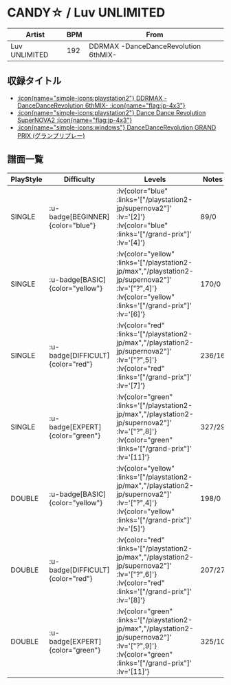 # CANDY☆ / Luv UNLIMITED

|Artist|BPM|From|
|------|---|----|
|Luv UNLIMITED|192|DDRMAX -DanceDanceRevolution 6thMIX-|

## 収録タイトル
- [ :icon{name="simple-icons:playstation2"} DDRMAX -DanceDanceRevolution 6thMIX- :icon{name="flag:jp-4x3"} ](/playstation2-jp/max)
- [ :icon{name="simple-icons:playstation2"} Dance Dance Revolution SuperNOVA2 :icon{name="flag:jp-4x3"} ](/playstation2-jp/supernova2)
- [ :icon{name="simple-icons:windows"} DanceDanceRevolution GRAND PRIX (グランプリプレー)](/grand-prix)

## 譜面一覧

|PlayStyle|Difficulty|Levels|Notes|Movie|
|---------|----------|------|-----|-----|
|SINGLE| :u-badge[BEGINNER]{color="blue"} | :lv{color="blue" :links='["/playstation2-jp/supernova2"]' :lv='[2]'}  :lv{color="blue" :links='["/grand-prix"]' :lv='[4]'} |89/0||
|SINGLE| :u-badge[BASIC]{color="yellow"} | :lv{color="yellow" :links='["/playstation2-jp/max","/playstation2-jp/supernova2"]' :lv='["?",4]'}  :lv{color="yellow" :links='["/grand-prix"]' :lv='[6]'} |170/0||
|SINGLE| :u-badge[DIFFICULT]{color="red"} | :lv{color="red" :links='["/playstation2-jp/max","/playstation2-jp/supernova2"]' :lv='["?",5]'}  :lv{color="red" :links='["/grand-prix"]' :lv='[7]'} |236/16||
|SINGLE| :u-badge[EXPERT]{color="green"} | :lv{color="green" :links='["/playstation2-jp/max","/playstation2-jp/supernova2"]' :lv='["?",8]'}  :lv{color="green" :links='["/grand-prix"]' :lv='[11]'} |327/29||
|DOUBLE| :u-badge[BASIC]{color="yellow"} | :lv{color="yellow" :links='["/playstation2-jp/max","/playstation2-jp/supernova2"]' :lv='["?",4]'}  :lv{color="yellow" :links='["/grand-prix"]' :lv='[5]'} |198/0||
|DOUBLE| :u-badge[DIFFICULT]{color="red"} | :lv{color="red" :links='["/playstation2-jp/max","/playstation2-jp/supernova2"]' :lv='["?",6]'}  :lv{color="red" :links='["/grand-prix"]' :lv='[8]'} |207/27||
|DOUBLE| :u-badge[EXPERT]{color="green"} | :lv{color="green" :links='["/playstation2-jp/max","/playstation2-jp/supernova2"]' :lv='["?",9]'}  :lv{color="green" :links='["/grand-prix"]' :lv='[11]'} |325/10||

